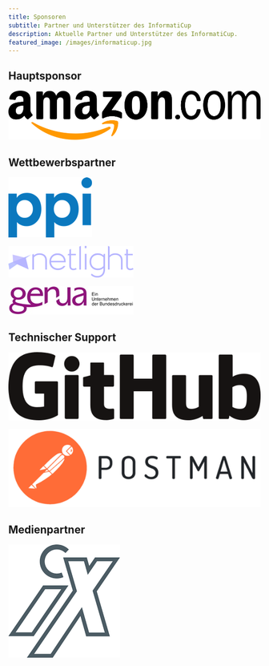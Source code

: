 ```yaml
---
title: Sponsoren
subtitle: Partner und Unterstützer des InformatiCup
description: Aktuelle Partner und Unterstützer des InformatiCup.
featured_image: /images/informaticup.jpg
---
```


## Hauptsponsor

<p>
<a href="https://amazon.jobs/">
<img border="0" alt="Amazon" src="/images/sponsors/amazon.png">
</a>
</p>

## Wettbewerbspartner

<p>
<a href="http://www.ppi.de/">
<img border="0" alt="PPI AG" src="/images/sponsors/ppi.png">
</a>
</p>

<p>
<a href="https://www.netlight.com/">
<img border="0" alt="Netlight Consulting GmbH" src="/images/sponsors/netlight.png">
</a>
</p>

<p>
<a href="https://www.genua.de/">
<img border="0" alt="genua GmbH" src="/images/sponsors/genua.jpg">
</a>
</p>

## Technischer Support

<p>
<a href="https://github.com/">
<img border="0" alt="GitHub" src="/images/sponsors/github.png">
</a>
</p>

<p>
<a href="https://www.postman.com/">
<img border="0" alt="Postman Inc." src="/images/sponsors/postman.png">
</a>
</p>

## Medienpartner

<p>
<a href="https://www.heise.de/ix/">
<img border="0" alt="iX " src="/images/sponsors/ix.png">
</a>
</p>
